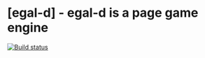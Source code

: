 [egal-d] - egal-d is a page game engine
======================================================================================
[![Build status](https://ci.appveyor.com/api/projects/status/e5e3gfdx609hhcd6?svg=true)](https://ci.appveyor.com/project/Pength-TH/egal-d)
